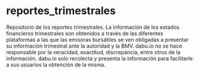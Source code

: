 # reportes_trimestrales
Repositorio de los reportes trimestrales.  La información de los estados financieros trimestrales son obtenidos a través de las diferentes plataformas a las que las emisoras bursátiles se ven obligadas a presentar su información trimestral ante la autoridad y la BMV.  dabu.io no se hace responsable por la veracidad, exactitud, discrepáncia, entre otros de la información.  dabu.io solo recolecta y presenta la información para facilitarle a sus usuarios la obtención de la misma.  

